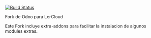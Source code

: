 [![Build Status](http://runbot.odoo.com/runbot/badge/default/1/8.0.svg)](http://runbot.odoo.com/runbot)

Fork de Odoo para LerCloud

Este Fork incluye extra-addons para facilitar la instalacion de algunos modules extras.
